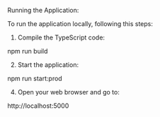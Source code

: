 Running the Application:

To run the application locally, following this steps:
 1. Compile the TypeScript code:
    
  npm run build
  
 2. Start the application:
 
  npm run start:prod
  
 4. Open your web browser and go to:

 http://localhost:5000
